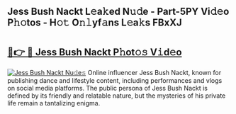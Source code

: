 ## Jess Bush Nackt L𝚎a𝚔ed N𝚞𝚍e - Part-5PY Vi𝚍𝚎o P𝚑𝚘tos - H𝚘𝚝 O𝚗𝚕yf𝚊ns L𝚎a𝚔s FBxXJ

# <h2><a href="http://kf806p.oniu.top/?m=Jess+Bush+Nackt">🔗👉 🔴 Jess Bush Nackt P𝚑ot𝚘𝚜 V𝚒d𝚎o</a></h2>

[![Jess Bush Nackt Nu𝚍e𝚜](https://i.imgur.com/0qMVB7G.gif)](http://kf806p.oniu.top/?m=Jess+Bush+Nackt)
Online influencer Jess Bush Nackt, known for publishing dance and lifestyle content, including performances and vlogs on social media platforms. The public persona of Jess Bush Nackt is defined by its friendly and relatable nature, but the mysteries of his private life remain a tantalizing enigma.  
